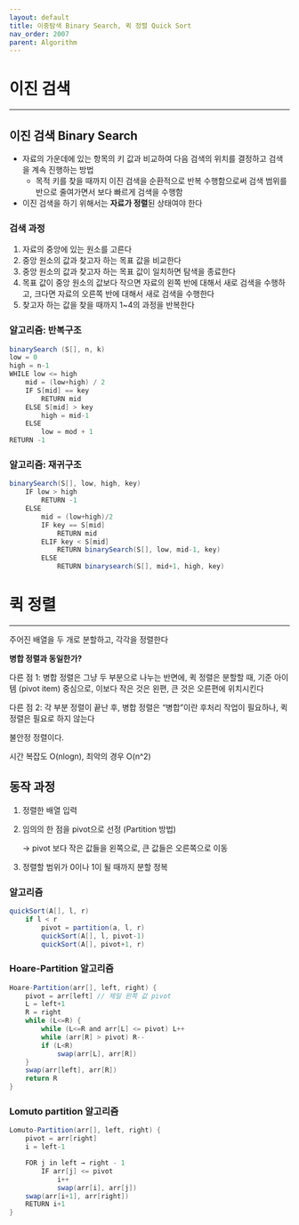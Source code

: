 ```yaml
---
layout: default
title: 이중탐색 Binary Search, 퀵 정렬 Quick Sort
nav_order: 2007
parent: Algorithm
---
```


# 이진 검색

---

## 이진 검색 Binary Search

- 자료의 가운데에 있는 항목의 키 값과 비교하여 다음 검색의 위치를 결정하고 검색을 계속 진행하는 방법
  - 목적 키를 찾을 때까지 이진 검색을 순환적으로 반복 수행함으로써 검색 범위를 반으로 줄여가면서 보다 빠르게 검색을 수행함
- 이진 검색을 하기 위해서는 **자료가 정렬**된 상태여야 한다

### 검색 과정

1. 자료의 중앙에 있는 원소를 고른다
2. 중앙 원소의 값과 찾고자 하는 목표 값을 비교한다
3. 중앙 원소의 값과 찾고자 하는 목표 값이 일치하면 탐색을 종료한다
4. 목표 값이 중앙 원소의 값보다 작으면 자료의 왼쪽 반에 대해서 새로 검색을 수행하고, 크다면 자료의 오른쪽 반에 대해서 새로 검색을 수행한다
5. 찾고자 하는 값을 찾을 때까지 1~4의 과정을 반복한다

### 알고리즘: 반복구조

```java
binarySearch (S[], n, k)
low = 0
high = n-1
WHILE low <= high
	mid = (low+high) / 2
	IF S[mid] == key
		RETURN mid
	ELSE S[mid] > key
		high = mid-1
	ELSE
		low = mod + 1
RETURN -1
```

### 알고리즘: 재귀구조

```java
binarySearch(S[], low, high, key)
	IF low > high
		RETURN -1
	ELSE
		mid = (low+high)/2
		IF key == S[mid]
			RETURN mid
		ELIF key < S[mid]
			RETURN binarySearch(S[], low, mid-1, key)
		ELSE
			RETURN binarysearch(S[], mid+1, high, key)
```

# 퀵 정렬

---

주어진 배열을 두 개로 분할하고, 각각을 정렬한다

**병합 정렬과 동일한가?**

다른 점 1: 병합 정렬은 그냥 두 부분으로 나누는 반면에, 퀵 정렬은 분할할 때, 기준 아이템 (pivot item) 중심으로, 이보다 작은 것은 왼편, 큰 것은 오른편에 위치시킨다

다른 점 2: 각 부분 정렬이 끝난 후, 병합 정렬은 “병합”이란 후처리 작업이 필요하나, 퀵 정렬은 필요로 하지 않는다

불안정 정렬이다.

시간 복잡도 O(nlogn), 최악의 경우 O(n^2)

## 동작 과정

1. 정렬한 배열 입력
2. 임의의 한 점을 pivot으로 선정 (Partition 방법)

   → pivot 보다 작은 값들을 왼쪽으로, 큰 값들은 오른쪽으로 이동

3. 정렬할 범위가 0이나 1이 될 때까지 분할 정복

### 알고리즘

```java
quickSort(A[], l, r)
	if l < r
		pivot = partition(a, l, r)
		quickSort(A[], l, pivot-1)
		quickSort(A[], pivot+1, r)
```

### Hoare-Partition 알고리즘

```java
Hoare-Partition(arr[], left, right) {
	pivot = arr[left] // 제일 왼쪽 값 pivot
	L = left+1
	R = right
	while (L<=R) {
		while (L<=R and arr[L] <= pivot) L++
		while (arr[R] > pivot) R--
		if (L<R)
			swap(arr[L], arr[R])
	}
	swap(arr[left], arr[R])
	return R
}
```

### Lomuto partition 알고리즘

```java
Lomuto-Partition(arr[], left, right) {
	pivot = arr[right]
	i = left-1

	FOR j in left → right - 1
		IF arr[j] <= pivot
			i++
			swap(arr[i], arr[j])
	swap(arr[i+1], arr[right])
	RETURN i+1
}
```
